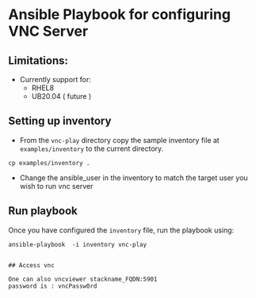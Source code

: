 # Ansible Playbook for configuring VNC Server

## Limitations:

- Currently support for:
  - RHEL8
  - UB20.04 ( future )


## Setting up inventory

- From the `vnc-play` directory copy the sample inventory file at `examples/inventory` to the  current directory.

```
cp examples/inventory .
```
- Change the ansible_user in the inventory to match the target user you wish to run vnc server

## Run playbook


Once you have configured the `inventory` file, run the playbook using:

```
ansible-playbook  -i inventory vnc-play


## Access vnc 

One can also vncviewer stackname_FQDN:5901
password is : vncPassw0rd
